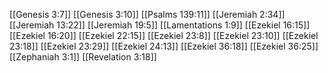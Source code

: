 [[Genesis 3:7]]
[[Genesis 3:10]]
[[Psalms 139:11]]
[[Jeremiah 2:34]]
[[Jeremiah 13:22]]
[[Jeremiah 19:5]]
[[Lamentations 1:9]]
[[Ezekiel 16:15]]
[[Ezekiel 16:20]]
[[Ezekiel 22:15]]
[[Ezekiel 23:8]]
[[Ezekiel 23:10]]
[[Ezekiel 23:18]]
[[Ezekiel 23:29]]
[[Ezekiel 24:13]]
[[Ezekiel 36:18]]
[[Ezekiel 36:25]]
[[Zephaniah 3:1]]
[[Revelation 3:18]]
